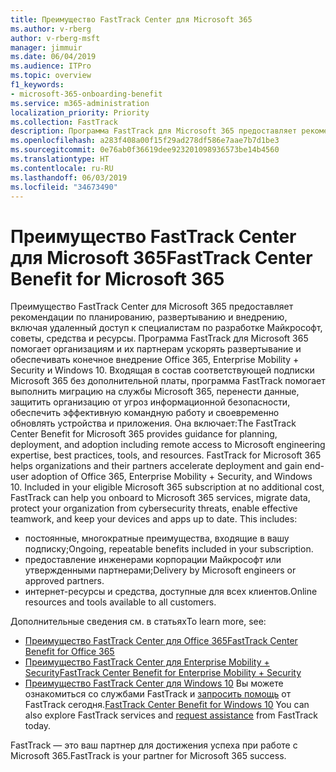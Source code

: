 ```yaml
---
title: Преимущество FastTrack Center для Microsoft 365
ms.author: v-rberg
author: v-rberg-msft
manager: jimmuir
ms.date: 06/04/2019
ms.audience: ITPro
ms.topic: overview
f1_keywords:
- microsoft-365-onboarding-benefit
ms.service: m365-administration
localization_priority: Priority
ms.collection: FastTrack
description: Программа FastTrack для Microsoft 365 предоставляет рекомендации по планированию, развертыванию и внедрению, включая удаленный доступ к специалистам по разработке Майкрософт, советы, средства и ресурсы. Программа FastTrack для Microsoft 365 помогает организациям и их партнерам ускорять развертывание и обеспечивать конечное внедрение Office 365, Windows 10 и Enterprise Mobility + Security.
ms.openlocfilehash: a283f408a00f15f29ad278df586e7aae7b7d1be3
ms.sourcegitcommit: 0e76ab0f36619dee923201098936573be14b4560
ms.translationtype: HT
ms.contentlocale: ru-RU
ms.lasthandoff: 06/03/2019
ms.locfileid: "34673490"
---
```

# <a name="fasttrack-center-benefit-for-microsoft-365"></a><span data-ttu-id="1e25d-104">Преимущество FastTrack Center для Microsoft 365</span><span class="sxs-lookup"><span data-stu-id="1e25d-104">FastTrack Center Benefit for Microsoft 365</span></span>

<span data-ttu-id="1e25d-p102">Преимущество FastTrack Center для Microsoft 365 предоставляет рекомендации по планированию, развертыванию и внедрению, включая удаленный доступ к специалистам по разработке Майкрософт, советы, средства и ресурсы. Программа FastTrack для Microsoft 365 помогает организациям и их партнерам ускорять развертывание и обеспечивать конечное внедрение Office 365, Enterprise Mobility + Security и Windows 10. Входящая в состав соответствующей подписки Microsoft 365 без дополнительной платы, программа FastTrack помогает выполнить миграцию на службы Microsoft 365, перенести данные, защитить организацию от угроз информационной безопасности, обеспечить эффективную командную работу и своевременно обновлять устройства и приложения. Она включает:</span><span class="sxs-lookup"><span data-stu-id="1e25d-p102">The FastTrack Center Benefit for Microsoft 365 provides guidance for planning, deployment, and adoption including remote access to Microsoft engineering expertise, best practices, tools, and resources. FastTrack for Microsoft 365 helps organizations and their partners accelerate deployment and gain end-user adoption of Office 365, Enterprise Mobility + Security, and Windows 10. Included in your eligible Microsoft 365 subscription at no additional cost, FastTrack can help you onboard to Microsoft 365 services, migrate data, protect your organization from cybersecurity threats, enable effective teamwork, and keep your devices and apps up to date. This includes:</span></span>

- <span data-ttu-id="1e25d-109">постоянные, многократные преимущества, входящие в вашу подписку;</span><span class="sxs-lookup"><span data-stu-id="1e25d-109">Ongoing, repeatable benefits included in your subscription.</span></span>
- <span data-ttu-id="1e25d-110">предоставление инженерами корпорации Майкрософт или утвержденными партнерами;</span><span class="sxs-lookup"><span data-stu-id="1e25d-110">Delivery by Microsoft engineers or approved partners.</span></span>
- <span data-ttu-id="1e25d-111">интернет-ресурсы и средства, доступные для всех клиентов.</span><span class="sxs-lookup"><span data-stu-id="1e25d-111">Online resources and tools available to all customers.</span></span>
  
<span data-ttu-id="1e25d-112">Дополнительные сведения см. в статьях</span><span class="sxs-lookup"><span data-stu-id="1e25d-112">To learn more, see:</span></span>

- [<span data-ttu-id="1e25d-113">Преимущество FastTrack Center для Office 365</span><span class="sxs-lookup"><span data-stu-id="1e25d-113">FastTrack Center Benefit for Office 365</span></span>](O365-fasttrack-benefit-for-office-365.md) 
- [<span data-ttu-id="1e25d-114">Преимущество FastTrack Center для Enterprise Mobility + Security</span><span class="sxs-lookup"><span data-stu-id="1e25d-114">FastTrack Center Benefit for Enterprise Mobility + Security</span></span>](EMS-fasttrack-benefit-for-EMS.md)
- <span data-ttu-id="1e25d-115">[Преимущество FastTrack Center для Windows 10](Win-10-fasttrack-benefit-for-Windows-10.md) Вы можете ознакомиться со службами FastTrack и [запросить помощь](https://go.microsoft.com/fwlink/p/?LinkId=2003903) от FastTrack сегодня.</span><span class="sxs-lookup"><span data-stu-id="1e25d-115">[FastTrack Center Benefit for Windows 10](Win-10-fasttrack-benefit-for-Windows-10.md) You can also explore FastTrack services and [request assistance](https://go.microsoft.com/fwlink/p/?LinkId=2003903) from FastTrack today.</span></span>

<span data-ttu-id="1e25d-116">FastTrack — это ваш партнер для достижения успеха при работе с Microsoft 365.</span><span class="sxs-lookup"><span data-stu-id="1e25d-116">FastTrack is your partner for Microsoft 365 success.</span></span>
  
  

 